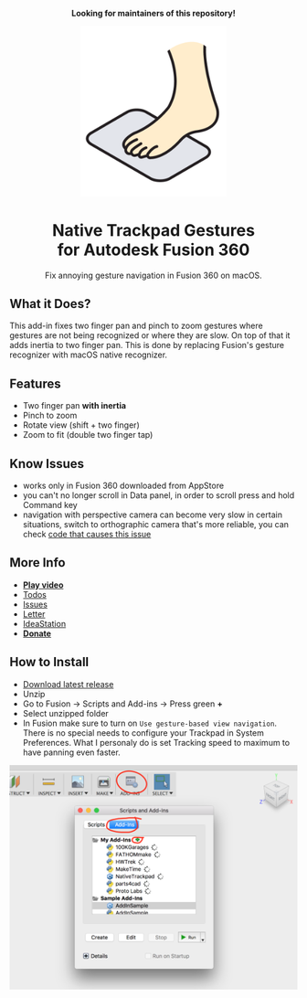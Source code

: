 <div align="center">

**Looking for maintainers of this repository!**

<img src="res/logo.png" width="256"/>

# Native Trackpad Gestures<br/>for Autodesk Fusion 360

Fix annoying gesture navigation in Fusion 360 on macOS.

</div>

## What it Does?

This add-in fixes two finger pan and pinch to zoom gestures where gestures are
not being recognized or where they are slow. On top of that it adds inertia to
two finger pan. This is done by replacing Fusion's gesture recognizer with macOS
native recognizer.

## Features

- Two finger pan **with inertia**
- Pinch to zoom
- Rotate view (shift + two finger)
- Zoom to fit (double two finger tap)

## Know Issues

- works only in Fusion 360 downloaded from AppStore 
- you can't no longer scroll in Data panel, in order to scroll press and hold Command key
- navigation with perspective camera can become very slow in certain situations, switch to orthographic camera that's more reliable, you can check [code that causes this issue](https://github.com/pravdomil/Native-Trackpad/blob/563fc1f69e3eb2f6dbee136feb9e3b52e439e907/NativeTrackpad.mm#L56)

## More Info

- [**Play video**](https://www.youtube.com/watch?v=7M2McvpOL90)
- [Todos](https://github.com/pravdomil/Native-Trackpad/search?q=todo)
- [Issues](https://github.com/pravdomil/Native-Trackpad/issues)
- [Letter](https://medium.com/@smenor/an-open-letter-to-the-next-ceo-of-autodesk-310c02dd5607#9844)
- [IdeaStation](https://forums.autodesk.com/t5/ideastation-request-a-feature-or/use-native-trackpad-gesture-recognition-on-macos/idi-p/7018667)
- [**Donate**](https://www.paypal.com/cgi-bin/webscr?cmd=_s-xclick&hosted_button_id=BCL2X3AFQBAP2&item_name=NativeTrackpad%20beer)

## How to Install

- [Download latest release](https://github.com/pravdomil/Native-Trackpad/releases/download/0.13/NativeTrackpad.zip)
- Unzip
- Go to Fusion → Scripts and Add-ins → Press green **+**
- Select unzipped folder
- In Fusion make sure to turn on `Use gesture-based view navigation`. There is no special needs to configure your Trackpad in System Preferences. What I personaly do is set Tracking speed to maximum to have panning even faster.

![manual install](res/install.png)

